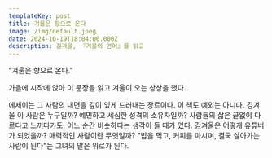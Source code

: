 ```yaml
---
templateKey: post
title: 겨울은 향으로 온다
image: /img/default.jpeg
date: 2024-10-19T18:04:00.000Z
description: 김겨울, 『겨울의 언어』를 읽고
---
```



“겨울은 향으로 온다.”  

가을에 시작에 앉아 이 문장을 읽고 겨울이 오는 상상을 했다. 

에세이는 그 사람의 내면을 깊이 있게 드러내는 장르이다. 이 책도 예외는 아니다.  김겨울 이 사람은 누구일까? 예민하고 세심한 성격의 소유자일까? 사람들의 삶은 끝없이 다르다고 느끼다가도, 어느 순간 비슷하다는 생각이 들 때가 있다. 김겨울은 어떻게 유튜버가 되었을까? 매력적인 사람이란 무엇일까? "밥을 먹고, 커피를 마시며, 결국 살아가는 사람이 된다"는 그녀의 말은 위로가 된다.

